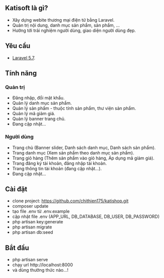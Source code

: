 ## Katisoft là gì?
- Xây dựng webite thương mại điện tử bằng Laravel.
- Quản trị nội dung, danh mục sản phẩm, sản phẩm, ...
- Hướng tới trải nghiệm người dùng, giao diện người dùng đẹp.

## Yêu cầu
- [Laravel 5.7](https://laravel.com/docs/5.7).

## Tính năng
### Quản trị
- Đăng nhập, đổi mật khẩu.
- Quản lý danh mục sản phẩm.
- Quản lý sản phẩm - thuộc tính sản phẩm, thư viện sản phẩm.
- Quản lý mã giảm giá.
- Quản lý banner trang chủ.
- Đang cập nhật...
### Người dùng
- Trang chủ (Banner slider, Danh sách danh mục, Danh sách sản phẩm).
- Trang danh mục (Xem sản phẩm theo danh mục sản phẩm).
- Trang giỏ hàng (Thêm sản phẩm vào giỏ hàng, Áp dụng mã giảm giá).
- Trang đăng ký tài khoản, đăng nhập tài khoản.
- Trang thông tin tài khoản (đang cập nhật...).
- Đang cập nhật...

## Cài đặt
- clone project: https://github.com/chithien175/katishop.git
- composer update
- tạo file .env từ .env.example
- cập nhật file .env (APP_URL, DB_DATABASE, DB_USER, DB_PASSWORD)
- php artisan key:generate
- php artisan migrate
- php artisan db:seed

## Bắt đầu
- php artisan serve
- chạy url http://localhost:8000
- và dùng thưởng thức nào...!
